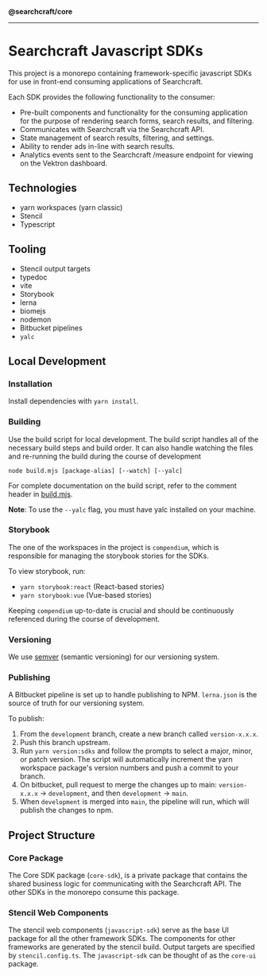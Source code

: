 **@searchcraft/core**

***

# Searchcraft Javascript SDKs

This project is a monorepo containing framework-specific javascript SDKs for use in front-end consuming applications of Searchcraft.

Each SDK provides the following functionality to the consumer:
- Pre-built components and functionality for the consuming application for the purpose of rendering search forms, search results, and filtering.
- Communicates with Searchcraft via the Searchcraft API.
- State management of search results, filtering, and settings.
- Ability to render ads in-line with search results.
- Analytics events sent to the Searchcraft /measure endpoint for viewing on the Vektron dashboard.

## Technologies
- yarn workspaces (yarn classic)
- Stencil
- Typescript

## Tooling
- Stencil output targets
- typedoc
- vite
- Storybook
- lerna
- biomejs
- nodemon
- Bitbucket pipelines
- `yalc`

## Local Development

### Installation
Install dependencies with `yarn install`.

### Building
Use the build script for local development. The build script handles all of the necessary build steps and build order. It can also handle watching the files and re-running the build during the course of development

```
node build.mjs [package-alias] [--watch] [--yalc]
```
For complete documentation on the build script, refer to the comment header in [build.mjs](/reference/sdk/core/_media/build.mjs).

**Note**: To use the `--yalc` flag, you must have yalc installed on your machine.

### Storybook
The one of the workspaces in the project is `compendium`, which is responsible for managing the storybook stories for the SDKs.

To view storybook, run:
- `yarn storybook:react` (React-based stories)
- `yarn storybook:vue` (Vue-based stories)

Keeping `compendium` up-to-date is crucial and should be continuously referenced during the course of development.

### Versioning

We use [semver](https://semver.org/) (semantic versioning) for our versioning system.

### Publishing

A Bitbucket pipeline is set up to handle publishing to NPM. `lerna.json` is the source of truth for our versioning system.

To publish:
1. From the `development` branch, create a new branch called `version-x.x.x`.
2. Push this branch upstream.
3. Run `yarn version:sdks` and follow the prompts to select a major, minor, or patch version. The script will automatically increment the yarn workspace package's version numbers and push a commit to your branch.
4. On bitbucket, pull request to merge the changes up to main: `version-x.x.x` -> `development`, and then `development` -> `main`.
5. When `development` is merged into `main`, the pipeline will run, which will publish the changes to npm.

## Project Structure

### Core Package

The Core SDK package (`core-sdk`), is a private package that contains the shared business logic for communicating with the Searchcraft API. The other SDKs in the monorepo consume this package.

### Stencil Web Components

The stencil web components (`javascript-sdk`) serve as the base UI package for all the other framework SDKs. The components for other frameworks are generated by the stencil build. Output targets are specified by `stencil.config.ts`. The `javascript-sdk` can be thought of as the `core-ui` package.
